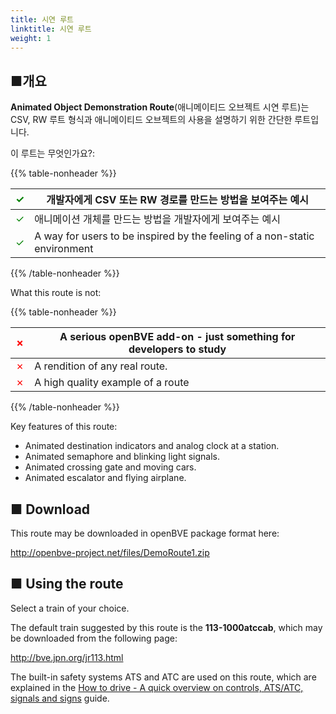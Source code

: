 ```yaml
---
title: 시연 루트
linktitle: 시연 루트
weight: 1
---
```


## ■개요


**Animated Object Demonstration Route**(애니메이티드 오브젝트 시연 루트)는 CSV, RW 루트 형식과 애니메이티드 오브젝트의 사용을 설명하기 위한 간단한 루트입니다.

이 루트는 무엇인가요?:

{{% table-nonheader %}}

| <font color="Green">✓</font> | 개발자에게 CSV 또는 RW 경로를 만드는 방법을 보여주는 예시 |
| ---------------------------- | ------------------------------------------------------------- |
| <font color="Green">✓</font> | 애니메이션 개체를 만드는 방법을 개발자에게 보여주는 예시  |
| <font color="Green">✓</font> | A way for users to be inspired by the feeling of a non-static environment  |

{{% /table-nonheader %}}

What this route is not:

{{% table-nonheader %}}

| <font color="Red">✗</font>  | A serious openBVE add-on - just something for developers to study |
| --------------------------- | ------------------------------------------------------------- |
| <font color="Red">✗</font>  | A rendition of any real route.  |
| <font color="Red">✗</font>  | A high quality example of a route  |

{{% /table-nonheader %}}

Key features of this route:

* Animated destination indicators and analog clock at a station.
* Animated semaphore and blinking light signals.
* Animated crossing gate and moving cars.
* Animated escalator and flying airplane.

## ■ Download

This route may be downloaded in openBVE package format here:

<http://openbve-project.net/files/DemoRoute1.zip>

## ■ Using the route

Select a train of your choice.

The default train suggested by this route is the **113-1000atccab**, which may be downloaded from the following page:

<http://bve.jpn.org/jr113.html>

The built-in safety systems ATS and ATC are used on this route, which are explained in the <a href="https://openbve-project.net/play-japanese/">How to drive - A quick overview on controls, ATS/ATC, signals and signs</a> guide.